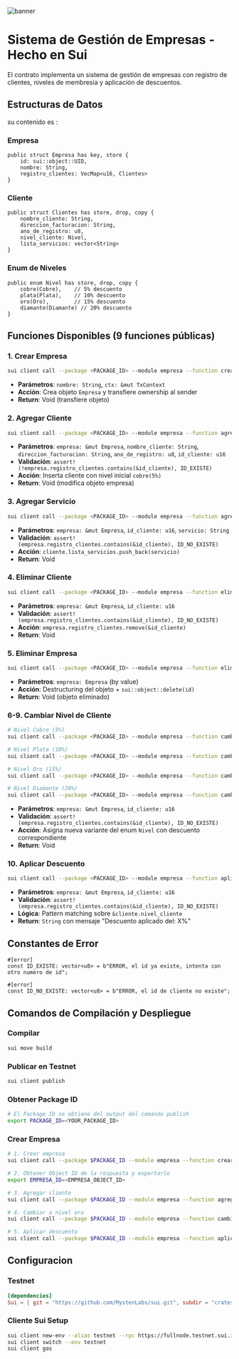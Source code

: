 ![banner](./imagenes/banner.jpg)

# Sistema de Gestión de Empresas - Hecho en Sui

El contrato implementa un sistema de gestión de empresas con registro de clientes, niveles de membresía y aplicación de descuentos.

## Estructuras de Datos
su contenido es :

### Empresa
```move
public struct Empresa has key, store {
    id: sui::object::UID,
    nombre: String,
    registro_clientes: VecMap<u16, Clientes>
}
```

### Cliente
```move
public struct Clientes has store, drop, copy {
    nombre_cliente: String,
    direccion_facturacion: String,
    ano_de_registro: u8,
    nivel_cliente: Nivel,
    lista_servicios: vector<String>
}
```

### Enum de Niveles
```move
public enum Nivel has store, drop, copy {
    cobre(Cobre),    // 5% descuento
    plata(Plata),    // 10% descuento
    oro(Oro),        // 15% descuento
    diamante(Diamante) // 20% descuento
}
```

## Funciones Disponibles (9 funciones públicas)

### 1. Crear Empresa
```bash
sui client call --package <PACKAGE_ID> --module empresa --function crear_empresa --args "Nombre Empresa"
```
- **Parámetros**: `nombre: String`, `ctx: &mut TxContext`
- **Acción**: Crea objeto `Empresa` y transfiere ownership al sender
- **Return**: Void (transfiere objeto)

### 2. Agregar Cliente
```bash
sui client call --package <PACKAGE_ID> --module empresa --function agregar_cliente --args <EMPRESA_OBJECT_ID> "Juan Perez" "Calle 123" 2024 1001
```
- **Parámetros**: `empresa: &mut Empresa`, `nombre_cliente: String`, `direccion_facturacion: String`, `ano_de_registro: u8`, `id_cliente: u16`
- **Validación**: `assert!(!empresa.registro_clientes.contains(&id_cliente), ID_EXISTE)`
- **Acción**: Inserta cliente con nivel inicial `cobre(5%)`
- **Return**: Void (modifica objeto empresa)

### 3. Agregar Servicio
```bash
sui client call --package <PACKAGE_ID> --module empresa --function agregar_servicio --args <EMPRESA_OBJECT_ID> 1001 "Servicio Premium"
```
- **Parámetros**: `empresa: &mut Empresa`, `id_cliente: u16`, `servicio: String`
- **Validación**: `assert!(empresa.registro_clientes.contains(&id_cliente), ID_NO_EXISTE)`
- **Acción**: `cliente.lista_servicios.push_back(servicio)`
- **Return**: Void

### 4. Eliminar Cliente
```bash
sui client call --package <PACKAGE_ID> --module empresa --function eliminar_cliente --args <EMPRESA_OBJECT_ID> 1001
```
- **Parámetros**: `empresa: &mut Empresa`, `id_cliente: u16`
- **Validación**: `assert!(empresa.registro_clientes.contains(&id_cliente), ID_NO_EXISTE)`
- **Acción**: `empresa.registro_clientes.remove(&id_cliente)`
- **Return**: Void

### 5. Eliminar Empresa
```bash
sui client call --package <PACKAGE_ID> --module empresa --function eliminar_empresa --args <EMPRESA_OBJECT_ID>
```
- **Parámetros**: `empresa: Empresa` (by value)
- **Acción**: Destructuring del objeto + `sui::object::delete(id)`
- **Return**: Void (objeto eliminado)

### 6-9. Cambiar Nivel de Cliente
```bash
# Nivel Cobre (5%)
sui client call --package <PACKAGE_ID> --module empresa --function cambiar_nivel_a_cobre --args <EMPRESA_OBJECT_ID> 1001

# Nivel Plata (10%)
sui client call --package <PACKAGE_ID> --module empresa --function cambiar_nivel_a_plata --args <EMPRESA_OBJECT_ID> 1001

# Nivel Oro (15%)
sui client call --package <PACKAGE_ID> --module empresa --function cambiar_nivel_a_oro --args <EMPRESA_OBJECT_ID> 1001

# Nivel Diamante (20%)
sui client call --package <PACKAGE_ID> --module empresa --function cambiar_nivel_a_diamante --args <EMPRESA_OBJECT_ID> 1001
```
- **Parámetros**: `empresa: &mut Empresa`, `id_cliente: u16`
- **Validación**: `assert!(empresa.registro_clientes.contains(&id_cliente), ID_NO_EXISTE)`
- **Acción**: Asigna nueva variante del enum `Nivel` con descuento correspondiente
- **Return**: Void

### 10. Aplicar Descuento
```bash
sui client call --package <PACKAGE_ID> --module empresa --function aplicar_descuento --args <EMPRESA_OBJECT_ID> 1001
```
- **Parámetros**: `empresa: &mut Empresa`, `id_cliente: u16`
- **Validación**: `assert!(empresa.registro_clientes.contains(&id_cliente), ID_NO_EXISTE)`
- **Lógica**: Pattern matching sobre `&cliente.nivel_cliente`
- **Return**: `String` con mensaje "Descuento aplicado del: X%"

## Constantes de Error

```move
#[error]
const ID_EXISTE: vector<u8> = b"ERROR, el id ya existe, intenta con otro numero de id";

#[error]
const ID_NO_EXISTE: vector<u8> = b"ERROR, el id de cliente no existe";
```

## Comandos de Compilación y Despliegue

### Compilar
```bash
sui move build
```

### Publicar en Testnet
```bash
sui client publish
```

### Obtener Package ID
```bash
# El Package ID se obtiene del output del comando publish
export PACKAGE_ID=<YOUR_PACKAGE_ID>
```

### Crear Empresa
```bash
# 1. Crear empresa
sui client call --package $PACKAGE_ID --module empresa --function crear_empresa --args "TechCorp SA" --gas-budget 10000000

# 2. Obtener Object ID de la respuesta y exportarlo
export EMPRESA_ID=<EMPRESA_OBJECT_ID>

# 3. Agregar cliente
sui client call --package $PACKAGE_ID --module empresa --function agregar_cliente --args $EMPRESA_ID "Ana García" "Av. Principal 456" 2024 1001

# 4. Cambiar a nivel oro
sui client call --package $PACKAGE_ID --module empresa --function cambiar_nivel_a_oro --args $EMPRESA_ID 1001

# 5. Aplicar descuento
sui client call --package $PACKAGE_ID --module empresa --function aplicar_descuento --args $EMPRESA_ID 1001
```


## Configuracion

### Testnet
```toml
[dependencies]
Sui = { git = "https://github.com/MystenLabs/sui.git", subdir = "crates/sui-framework/packages/sui-framework", rev = "framework/testnet" }
```

### Cliente Sui Setup
```bash
sui client new-env --alias testnet --rpc https://fullnode.testnet.sui.io:443
sui client switch --env testnet
sui client gas
```
